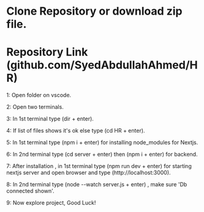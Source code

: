 # Clone Repository or download zip file.
# Repository Link (github.com/SyedAbdullahAhmed/HR)

1: Open folder on vscode.

2: Open two terminals.

3: In 1st terminal type (dir + enter).

4: If list of files shows it's ok else type (cd HR + enter).

5: In 1st terminal type (npm i + enter) for installing node_modules for Nextjs.

6: In 2nd terminal type (cd server + enter) then (npm i + enter) for backend.

7: After installation , in 1st terminal type (npm run dev + enter) for starting nextjs server and open browser and type (http://localhost:3000).

8: In 2nd terminal type (node --watch server.js + enter) , make sure 'Db connected shown'.

9: Now explore project, Good Luck!
